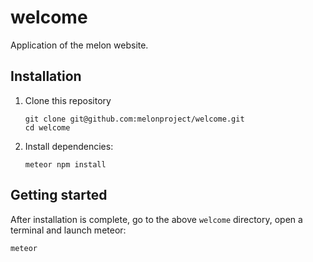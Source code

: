 # welcome

Application of the melon website. 

## Installation

1. Clone this repository
    ```
    git clone git@github.com:melonproject/welcome.git
    cd welcome

    ```

2. Install dependencies:
    ```
    meteor npm install
    ```

## Getting started

After installation is complete, go to the above `welcome` directory, open a terminal and launch meteor:

  ```
  meteor
  ```
